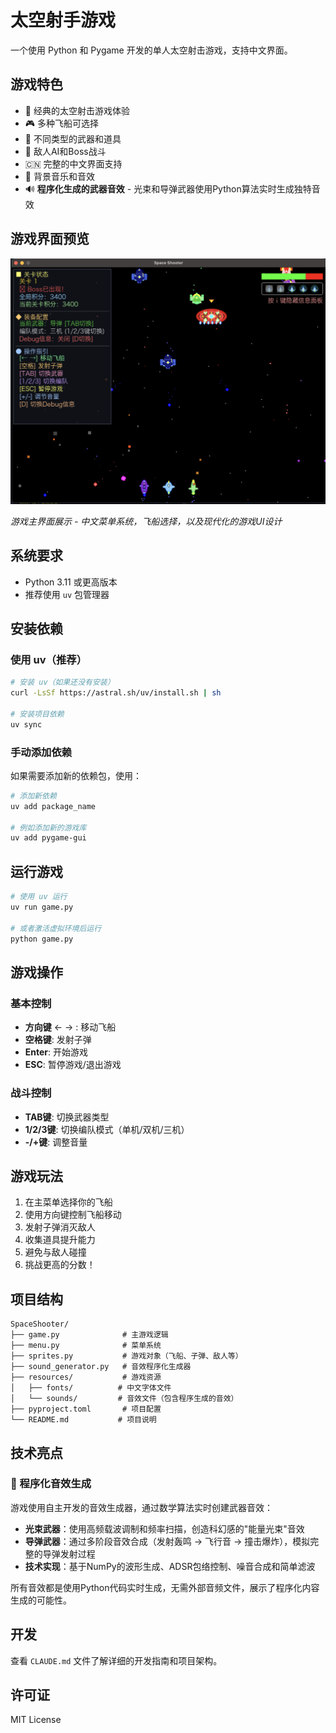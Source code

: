 # 太空射手游戏

一个使用 Python 和 Pygame 开发的单人太空射击游戏，支持中文界面。

## 游戏特色

- 🚀 经典的太空射击游戏体验
- 🎮 多种飞船可选择
- 🔫 不同类型的武器和道具
- 🎯 敌人AI和Boss战斗
- 🇨🇳 完整的中文界面支持
- 🎵 背景音乐和音效
- 🔊 **程序化生成的武器音效** - 光束和导弹武器使用Python算法实时生成独特音效

## 游戏界面预览

![太空射手游戏界面](resources/images/space_shooter_ui.png)

*游戏主界面展示 - 中文菜单系统，飞船选择，以及现代化的游戏UI设计*

## 系统要求

- Python 3.11 或更高版本
- 推荐使用 `uv` 包管理器

## 安装依赖

### 使用 uv（推荐）

```bash
# 安装 uv（如果还没有安装）
curl -LsSf https://astral.sh/uv/install.sh | sh

# 安装项目依赖
uv sync
```

### 手动添加依赖

如果需要添加新的依赖包，使用：

```bash
# 添加新依赖
uv add package_name

# 例如添加新的游戏库
uv add pygame-gui
```

## 运行游戏

```bash
# 使用 uv 运行
uv run game.py

# 或者激活虚拟环境后运行
python game.py
```

## 游戏操作

### 基本控制
- **方向键** ← → : 移动飞船
- **空格键**: 发射子弹
- **Enter**: 开始游戏
- **ESC**: 暂停游戏/退出游戏

### 战斗控制
- **TAB键**: 切换武器类型
- **1/2/3键**: 切换编队模式（单机/双机/三机）
- **-/+键**: 调整音量

## 游戏玩法

1. 在主菜单选择你的飞船
2. 使用方向键控制飞船移动
3. 发射子弹消灭敌人
4. 收集道具提升能力
5. 避免与敌人碰撞
6. 挑战更高的分数！

## 项目结构

```
SpaceShooter/
├── game.py              # 主游戏逻辑
├── menu.py              # 菜单系统
├── sprites.py           # 游戏对象（飞船、子弹、敌人等）
├── sound_generator.py   # 音效程序化生成器
├── resources/           # 游戏资源
│   ├── fonts/          # 中文字体文件
│   └── sounds/         # 音效文件（包含程序生成的音效）
├── pyproject.toml       # 项目配置
└── README.md           # 项目说明
```

## 技术亮点

### 🎼 程序化音效生成
游戏使用自主开发的音效生成器，通过数学算法实时创建武器音效：

- **光束武器**：使用高频载波调制和频率扫描，创造科幻感的"能量光束"音效
- **导弹武器**：通过多阶段音效合成（发射轰鸣 → 飞行音 → 撞击爆炸），模拟完整的导弹发射过程
- **技术实现**：基于NumPy的波形生成、ADSR包络控制、噪音合成和简单滤波

所有音效都是使用Python代码实时生成，无需外部音频文件，展示了程序化内容生成的可能性。

## 开发

查看 `CLAUDE.md` 文件了解详细的开发指南和项目架构。

## 许可证

MIT License